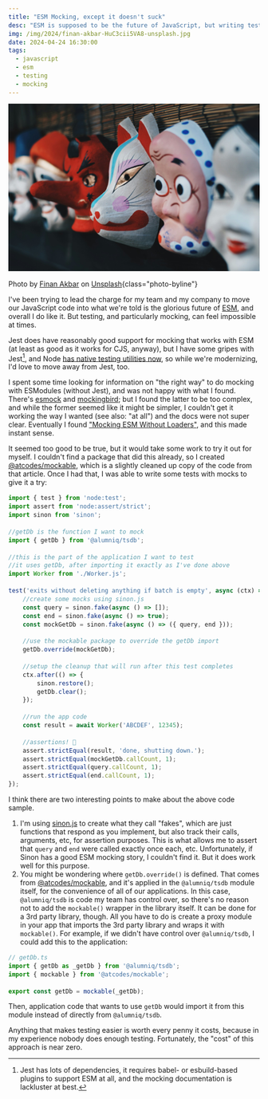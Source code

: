 ```yaml
---
title: "ESM Mocking, except it doesn't suck"
desc: "ESM is supposed to be the future of JavaScript, but writing tests for ESM code can still be a huge pain because of one problem: Mocking. I've found an easy way to make ESM mocking <em>just work</em>."
img: /img/2024/finan-akbar-HuC3cii5VA8-unsplash.jpg
date: 2024-04-24 16:30:00
tags:
  - javascript
  - esm
  - testing
  - mocking
---
```


![Japanese masks hang in a row](/img/2024/finan-akbar-HuC3cii5VA8-unsplash.jpg)

Photo by <a href="https://unsplash.com/@finan?utm_content=creditCopyText&utm_medium=referral&utm_source=unsplash">Finan Akbar</a> on <a href="https://unsplash.com/photos/assorted-mask-wall-decor-HuC3cii5VA8?utm_content=creditCopyText&utm_medium=referral&utm_source=unsplash">Unsplash</a>{class="photo-byline"}

I've been trying to lead the charge for my team and my company to move our JavaScript code into what we're told is the glorious future of [ESM](https://developer.mozilla.org/en-US/docs/Web/JavaScript/Guide/Modules), and overall I do like it. But testing, and particularly mocking, can feel impossible at times.

Jest does have reasonably good support for mocking that works with ESM (at least as good as it works for CJS, anyway), but I have some gripes with Jest[^1], and Node [has native testing utilities now](), so while we're modernizing, I'd love to move away from Jest, too.

I spent some time looking for information on "the right way" to do mocking with ESModules (without Jest), and was not happy with what I found. There's [esmock](https://github.com/iambumblehead/esmock) and [mockingbird](https://github.com/omermorad/mockingbird); but I found the latter to be too complex, and while the former seemed like it might be simpler, I couldn't get it working the way I wanted (see also: "at all") and the docs were not super clear. Eventually I found ["Mocking ESM Without Loaders"](https://nalanj.dev/posts/mocking-without-loaders/), and this made instant sense.

It seemed too good to be true, but it would take some work to try it out for myself. I couldn't find a package that did this already, so I created [@atcodes/mockable](https://www.npmjs.com/package/@atcodes/mockable), which is a slightly cleaned up copy of the code from that article. Once I had that, I was able to write some tests with mocks to give it a try:

```js
import { test } from 'node:test';
import assert from 'node:assert/strict';
import sinon from 'sinon';

//getDb is the function I want to mock
import { getDb } from '@alumniq/tsdb';

//this is the part of the application I want to test
//it uses getDb, after importing it exactly as I've done above
import Worker from './Worker.js';

test('exits without deleting anything if batch is empty', async (ctx) => {
	//create some mocks using sinon.js
	const query = sinon.fake(async () => []);
	const end = sinon.fake(async () => true);
	const mockGetDb = sinon.fake(async () => ({ query, end }));

	//use the mockable package to override the getDb import
	getDb.override(mockGetDb);

	//setup the cleanup that will run after this test completes
	ctx.after(() => {
		sinon.restore();
		getDb.clear();
	});

	//run the app code
	const result = await Worker('ABCDEF', 12345);

	//assertions! 🎉
	assert.strictEqual(result, 'done, shutting down.');
	assert.strictEqual(mockGetDb.callCount, 1);
	assert.strictEqual(query.callCount, 1);
	assert.strictEqual(end.callCount, 1);
});
```

I think there are two interesting points to make about the above code sample.

1. I'm using [sinon.js](https://sinonjs.org/) to create what they call "fakes", which are just functions that respond as you implement, but also track their calls, arguments, etc, for assertion purposes. This is what allows me to assert that `query` and `end` were called exactly once each, etc. Unfortunately, if Sinon has a good ESM mocking story, I couldn't find it. But it does work well for this purpose.
1. You might be wondering where `getDb.override()` is defined. That comes from [@atcodes/mockable](https://www.npmjs.com/package/@atcodes/mockable), and it's applied in the `@alumniq/tsdb` module itself, for the convenience of all of our applications. In this case, `@alumniq/tsdb` is code my team has control over, so there's no reason not to add the `mockable()` wrapper in the library itself. It can be done for a 3rd party library, though. All you have to do is create a proxy module in your app that imports the 3rd party library and wraps it with `mockable()`. For example, if we didn't have control over `@alumniq/tsdb`, I could add this to the application:

```ts
// getDb.ts
import { getDb as _getDb } from '@alumniq/tsdb';
import { mockable } from '@atcodes/mockable';

export const getDb = mockable(_getDb);
```

Then, application code that wants to use `getDb` would import it from this module instead of directly from `@alumniq/tsdb`.

Anything that makes testing easier is worth every penny it costs, because in my experience nobody does enough testing. Fortunately, the "cost" of this approach is near zero.

[^1]: Jest has lots of dependencies, it requires babel- or esbuild-based plugins to support ESM at all, and the mocking documentation is lackluster at best.
